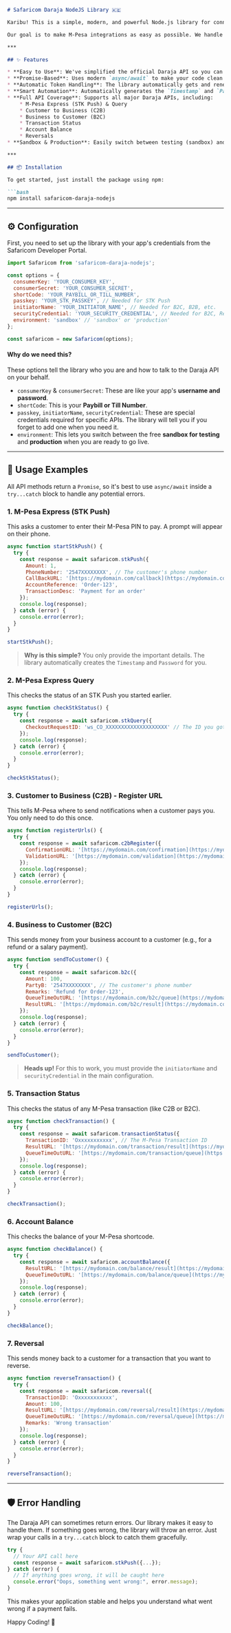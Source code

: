 ````markdown
# Safaricom Daraja NodeJS Library 🇰🇪

Karibu! This is a simple, modern, and powerful Node.js library for connecting your application to the Safaricom Daraja API.

Our goal is to make M-Pesa integrations as easy as possible. We handle the complicated parts like getting tokens and generating passwords, so you can focus on building your amazing application.

***

## ✨ Features

* **Easy to Use**: We've simplified the official Daraja API so you can write less code.
* **Promise-Based**: Uses modern `async/await` to make your code clean and easy to read.
* **Automatic Token Handling**: The library automatically gets and renews your access token, so you don't have to worry about it expiring.
* **Smart Automation**: Automatically generates the `Timestamp` and `Password` for STK Push and other requests.
* **Full API Coverage**: Supports all major Daraja APIs, including:
    * M-Pesa Express (STK Push) & Query
    * Customer to Business (C2B)
    * Business to Customer (B2C)
    * Transaction Status
    * Account Balance
    * Reversals
* **Sandbox & Production**: Easily switch between testing (sandbox) and live (production) modes.

***

## 📦 Installation

To get started, just install the package using npm:

```bash
npm install safaricom-daraja-nodejs
````

-----

## ⚙️ Configuration

First, you need to set up the library with your app's credentials from the Safaricom Developer Portal.

```javascript
import Safaricom from 'safaricom-daraja-nodejs';

const options = {
  consumerKey: 'YOUR_CONSUMER_KEY',
  consumerSecret: 'YOUR_CONSUMER_SECRET',
  shortCode: 'YOUR_PAYBILL_OR_TILL_NUMBER',
  passkey: 'YOUR_STK_PASSKEY', // Needed for STK Push
  initiatorName: 'YOUR_INITIATOR_NAME', // Needed for B2C, B2B, etc.
  securityCredential: 'YOUR_SECURITY_CREDENTIAL', // Needed for B2C, Reversals, etc.
  environment: 'sandbox' // 'sandbox' or 'production'
};

const safaricom = new Safaricom(options);
```

#### Why do we need this?

These options tell the library who you are and how to talk to the Daraja API on your behalf.

  * `consumerKey` & `consumerSecret`: These are like your app's **username and password**.
  * `shortCode`: This is your **Paybill or Till Number**.
  * `passkey`, `initiatorName`, `securityCredential`: These are special credentials required for specific APIs. The library will tell you if you forget to add one when you need it.
  * `environment`: This lets you switch between the free **sandbox for testing** and **production** when you are ready to go live.

-----

## 🚀 Usage Examples

All API methods return a `Promise`, so it's best to use `async/await` inside a `try...catch` block to handle any potential errors.

### 1\. M-Pesa Express (STK Push)

This asks a customer to enter their M-Pesa PIN to pay. A prompt will appear on their phone.

```javascript
async function startStkPush() {
  try {
    const response = await safaricom.stkPush({
      Amount: 1,
      PhoneNumber: '2547XXXXXXXX', // The customer's phone number
      CallBackURL: '[https://mydomain.com/callback](https://mydomain.com/callback)',
      AccountReference: 'Order-123',
      TransactionDesc: 'Payment for an order'
    });
    console.log(response);
  } catch (error) {
    console.error(error);
  }
}

startStkPush();
```

> **Why is this simple?**
> You only provide the important details. The library automatically creates the `Timestamp` and `Password` for you.

### 2\. M-Pesa Express Query

This checks the status of an STK Push you started earlier.

```javascript
async function checkStkStatus() {
  try {
    const response = await safaricom.stkQuery({
      CheckoutRequestID: 'ws_CO_XXXXXXXXXXXXXXXXXXXX' // The ID you got from the stkPush response
    });
    console.log(response);
  } catch (error) {
    console.error(error);
  }
}

checkStkStatus();
```

### 3\. Customer to Business (C2B) - Register URL

This tells M-Pesa where to send notifications when a customer pays you. You only need to do this once.

```javascript
async function registerUrls() {
  try {
    const response = await safaricom.c2bRegister({
      ConfirmationURL: '[https://mydomain.com/confirmation](https://mydomain.com/confirmation)',
      ValidationURL: '[https://mydomain.com/validation](https://mydomain.com/validation)'
    });
    console.log(response);
  } catch (error) {
    console.error(error);
  }
}

registerUrls();
```

### 4\. Business to Customer (B2C)

This sends money from your business account to a customer (e.g., for a refund or a salary payment).

```javascript
async function sendToCustomer() {
  try {
    const response = await safaricom.b2c({
      Amount: 100,
      PartyB: '2547XXXXXXXX', // The customer's phone number
      Remarks: 'Refund for Order-123',
      QueueTimeOutURL: '[https://mydomain.com/b2c/queue](https://mydomain.com/b2c/queue)',
      ResultURL: '[https://mydomain.com/b2c/result](https://mydomain.com/b2c/result)'
    });
    console.log(response);
  } catch (error) {
    console.error(error);
  }
}

sendToCustomer();
```

> **Heads up\!** For this to work, you must provide the `initiatorName` and `securityCredential` in the main configuration.

### 5\. Transaction Status

This checks the status of any M-Pesa transaction (like C2B or B2C).

```javascript
async function checkTransaction() {
  try {
    const response = await safaricom.transactionStatus({
      TransactionID: 'Oxxxxxxxxxxx', // The M-Pesa Transaction ID
      ResultURL: '[https://mydomain.com/transaction/result](https://mydomain.com/transaction/result)',
      QueueTimeOutURL: '[https://mydomain.com/transaction/queue](https://mydomain.com/transaction/queue)'
    });
    console.log(response);
  } catch (error) {
    console.error(error);
  }
}

checkTransaction();
```

### 6\. Account Balance

This checks the balance of your M-Pesa shortcode.

```javascript
async function checkBalance() {
  try {
    const response = await safaricom.accountBalance({
      ResultURL: '[https://mydomain.com/balance/result](https://mydomain.com/balance/result)',
      QueueTimeOutURL: '[https://mydomain.com/balance/queue](https://mydomain.com/balance/queue)'
    });
    console.log(response);
  } catch (error) {
    console.error(error);
  }
}

checkBalance();
```

### 7\. Reversal

This sends money back to a customer for a transaction that you want to reverse.

```javascript
async function reverseTransaction() {
  try {
    const response = await safaricom.reversal({
      TransactionID: 'Oxxxxxxxxxxx',
      Amount: 100,
      ResultURL: '[https://mydomain.com/reversal/result](https://mydomain.com/reversal/result)',
      QueueTimeOutURL: '[https://mydomain.com/reversal/queue](https://mydomain.com/reversal/queue)',
      Remarks: 'Wrong transaction'
    });
    console.log(response);
  } catch (error) {
    console.error(error);
  }
}

reverseTransaction();
```

-----

## 🛡️ Error Handling

The Daraja API can sometimes return errors. Our library makes it easy to handle them. If something goes wrong, the library will throw an error. Just wrap your calls in a `try...catch` block to catch them gracefully.

```javascript
try {
  // Your API call here
  const response = await safaricom.stkPush({...});
} catch (error) {
  // If anything goes wrong, it will be caught here
  console.error("Oops, something went wrong:", error.message);
}
```

This makes your application stable and helps you understand what went wrong if a payment fails.

Happy Coding\! 🎉

```
```